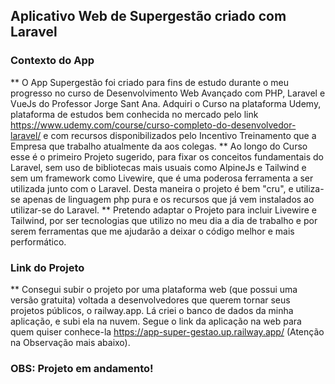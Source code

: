 
## Aplicativo Web de Supergestão criado com Laravel

### Contexto do App
** O App Supergestão foi criado para fins de estudo durante o meu progresso no curso de Desenvolvimento Web Avançado
com PHP, Laravel e VueJs do Professor Jorge Sant Ana. Adquiri o Curso na plataforma Udemy, plataforma de estudos
bem conhecida no mercado pelo link https://www.udemy.com/course/curso-completo-do-desenvolvedor-laravel/ e com 
recursos disponibilizados pelo Incentivo Treinamento que a Empresa que trabalho atualmente da aos colegas.
** Ao longo do Curso esse é o primeiro Projeto sugerido, para fixar os conceitos fundamentais do Laravel, sem uso 
de bibliotecas mais usuais como AlpineJs e Tailwind e sem um framework como Livewire, que é uma poderosa ferramenta a 
ser utilizada junto com o Laravel. Desta maneira o projeto é bem "cru", e utiliza-se apenas de linguagem php pura e 
os recursos que já vem instalados ao utilizar-se do Laravel. 
** Pretendo adaptar o Projeto para incluir Livewire e Tailwind, por ser tecnologias que utilizo no meu dia a dia de trabalho
e por serem ferramentas que me ajudarão a deixar o código melhor e mais performático.

### Link do Projeto
** Consegui subir o projeto por uma plataforma web (que possui uma versão gratuita) voltada a desenvolvedores que 
querem tornar seus projetos públicos, o railway.app. Lá criei o banco de dados da minha aplicação, e subi ela 
na nuvem. Segue o link da aplicação na web para quem quiser conhece-la https://app-super-gestao.up.railway.app/ 
(Atenção na Observação mais abaixo).

### OBS: Projeto em andamento!

